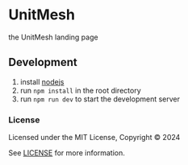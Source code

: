 # UnitMesh

the UnitMesh landing page

## Development

1. install [nodejs](https://nodejs.org/en/)
2. run `npm install` in the root directory
3. run `npm run dev` to start the development server

### License

Licensed under the MIT License, Copyright © 2024

See [LICENSE](LICENSE) for more information.
